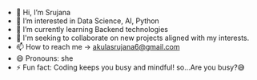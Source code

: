 - 👋 Hi, I’m Srujana
- 👀 I’m interested in Data Science, AI, Python
- 🌱 I’m currently learning Backend technologies
- 💞️ I'm seeking to collaborate on new projects aligned with my interests.
- 📫 How to reach me -> akulasrujana6@gmail.com
- 😄 Pronouns: she
- ⚡ Fun fact: Coding keeps you busy and mindful!
              so...Are you busy?😅

<!---
AkulaSrujana/AkulaSrujana is a ✨ special ✨ repository because its `README.md` (this file) appears on your GitHub profile.
You can click the Preview link to take a look at your changes.
--->
